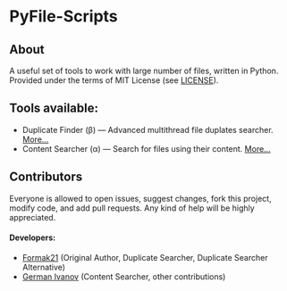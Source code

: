 # PyFile-Scripts

## About

A useful set of tools to work with large number of files, written in Python. Provided under the terms of MIT License (see [LICENSE](LICENSE)).

## Tools available:

- Duplicate Finder (β) — Advanced multithread file duplates searcher. [More…](src/duplicate_finder/README.md)
- Content Searcher (α) — Search for files using their content. [More…](src/content_searcher/README.md)

## Contributors

Everyone is allowed to open issues, suggest changes, fork this project, modify code, and add pull requests. Any kind of help will be highly appreciated.

#### Developers:

- [Formak21](https://github.com/Formak21) (Original Author, Duplicate Searcher, Duplicate Searcher Alternative)
- [German Ivanov](https://github.com/germanivanov0719) (Content Searcher, other contributions)
